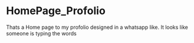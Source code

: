 # HomePage_Profolio
Thats a Home page to my profolio designed in a whatsapp like. It looks like someone is typing the words 
